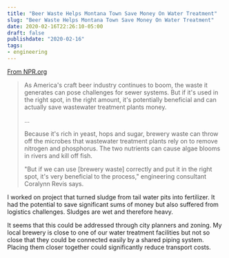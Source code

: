```yaml
---
title: "Beer Waste Helps Montana Town Save Money On Water Treatment"
slug: "Beer Waste Helps Montana Town Save Money On Water Treatment"
date: 2020-02-16T22:26:10-05:00
draft: false
publishdate: "2020-02-16"
tags:
- engineering
---
```


[From NPR.org][1]

>As America's craft beer industry continues to boom, the waste it generates can pose challenges for sewer systems. But if it's used in the right spot, in the right amount, it's potentially beneficial and can actually save wastewater treatment plants money.
>
>...
>
>Because it's rich in yeast, hops and sugar, brewery waste can throw off the microbes that wastewater treatment plants rely on to remove nitrogen and phosphorus. The two nutrients can cause algae blooms in rivers and kill off fish.
>
>"But if we can use [brewery waste] correctly and put it in the right spot, it's very beneficial to the process," engineering consultant Coralynn Revis says.

I worked on project that turned sludge from tail water pits into fertilizer. It had the potential to save significant sums of money but also suffered from logistics challenges. Sludges are wet and therefore heavy.

It seems that this could be addressed through city planners and zoning. My local brewery is close to one of our water treatment facilities but not so close that they could be connected easily by a shared piping system. Placing them closer together could significantly reduce transport costs.

[1]: https://www.npr.org/2020/02/12/804586191/beer-waste-saves-montana-town-1-million-on-water-treatment
